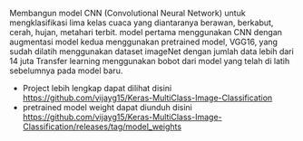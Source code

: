 Membangun model CNN (Convolutional Neural Network) untuk mengklasifikasi lima kelas cuaca yang diantaranya berawan, berkabut, cerah, hujan, metahari terbit. 
model pertama menggunakan CNN dengan augmentasi
model kedua menggunakan pretrained model, VGG16, yang sudah dilatih menggunakan dataset imageNet dengan jumlah data lebih dari 14 juta
Transfer learning menggunakan bobot dari model yang telah di latih sebelumnya pada model baru.

* Project lebih lengkap dapat dilihat disini https://github.com/vijayg15/Keras-MultiClass-Image-Classification
* pretrained model weight dapat diunduh disini https://github.com/vijayg15/Keras-MultiClass-Image-Classification/releases/tag/model_weights
